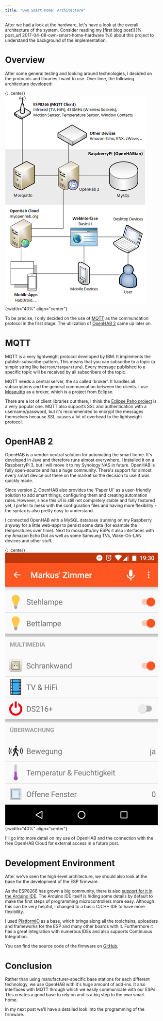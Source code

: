 ```yaml
---
title: "Own Smart Home: Architecture"
---
```


After we had a look at the hardware, let's have a look at the overall architecture of the system. Consider reading my [first blog post]({% post_url 2017-04-08-own-smart-home-hardware %}) about this project to understand the background of the implementation.

# Overview

After some general testing and looking around technologies, I decided on the protocols and libraries I want to use. Over time, the following architecture developed:

{: .center}
![Architecture](/assets/posts/own-smart-home-architecture/architecture.png){:width="40%" align="center"}

To be precise, I only decided on the use of [MQTT](http://mqtt.org/) as the communcation protocol in the first stage. The utilization of [OpenHAB 2](http://www.openhab.org/) came up later on.

# MQTT

MQTT is a very lightweight protocol developed by IBM. It implements the publish-subscribe-pattern. This means that you can subscribe to a topic (a simple string like `bedroom/temperature`). Every message published to a specific topic will be received by all subscribers of the topic.

MQTT needs a central server, the so called 'broker'. It handles all subscriptions and the general communcation between the clients. I use [Mosquitto](https://mosquitto.org/) as a broker, which is a project from Eclipse.

There are a lot of client libraries out there, I think the [Eclipse Paho project](http://www.eclipse.org/paho/) is a very popular one. MQTT also supports SSL and authentication with a username/password, but it's recommended to encrypt the messages themselves because SSL causes a lot of overhead to the lightweight protocol.

# OpenHAB 2

OpenHAB is a vendor-neutral solution for automating the smart home. It's developed in Java and therefore runs almost everywhere. I installed it on a RaspberryPi 3, but I will move it to my Synology NAS in future. OpenHAB is fully open-source and has a huge community. There's support for almost every smart device out there on the market so the decision to use it was quickly made.

Since version 2, OpenHAB also provides the 'Paper UI' as a user-friendly solution to add smart things, configuring them and creating automation rules. However, since this UI is still not completely stable and fully featured yet, I prefer to mess with the configuration files and having more flexibility - the syntax is also pretty easy to understand.

I connected OpenHAB with a MySQL database (running on my Raspberry anyway for a little web-app) to persist some data (for example the temperatures over time). Next to mosquitto/my ESPs it also interfaces with my Amazon Echo Dot as well as some Samsung TVs, Wake-On-LAN devices and other stuff.

{: .center}
![OpenHab 2 Mobile App](/assets/posts/own-smart-home-architecture/screenshot.png){:width="40%" align="center"}

I'll go into more detail on my use of OpenHAB and the connection with the free OpenHAB Cloud for external access in a future post.

# Development Environment

After we've seen the high-level architecture, we should also look at the base for the development of the ESP firmware.

As the ESP8266 has grown a big community, there is also [support for it in the Arduino IDE](https://github.com/esp8266/Arduino). The Arduino IDE itself is hiding some details by default to make the first steps of programming microcontrollers more easy. Although this can be very helpful, I changed to a basic C/C++ IDE to have more flexibility. 

I used [PlatformIO](http://platformio.org/) as a base, which brings along all the toolchains, uploaders and frameworks for the ESP and many other boards with it. Furthermore it has a great integration with numerous IDEs and also supports Continuous Integration.

You can find the source code of the firmware on [GitHub](https://github.com/lippertmarkus/esp8266-managed).

# Conclusion

Rather than using manufacturer-specific base stations for each different technology, we use OpenHAB with it's huge amount of add-ins. It also interfaces with MQTT through which we easily communicate with our ESPs. This creates a good base to rely on and is a big step to the own smart home.

In my next post we'll have a detailed look into the programming of the firmware.
